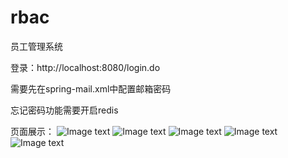 # rbac
员工管理系统

登录：http://localhost:8080/login.do

需要先在spring-mail.xml中配置邮箱密码

忘记密码功能需要开启redis


页面展示：
![Image text](http://120.27.245.202:8081/RbacPicture/1.png)
![Image text](http://120.27.245.202:8081/RbacPicture/2.png)
![Image text](http://120.27.245.202:8081/RbacPicture/3.png)
![Image text](http://120.27.245.202:8081/RbacPicture/4.png)
![Image text](http://120.27.245.202:8081/RbacPicture/5.png)

